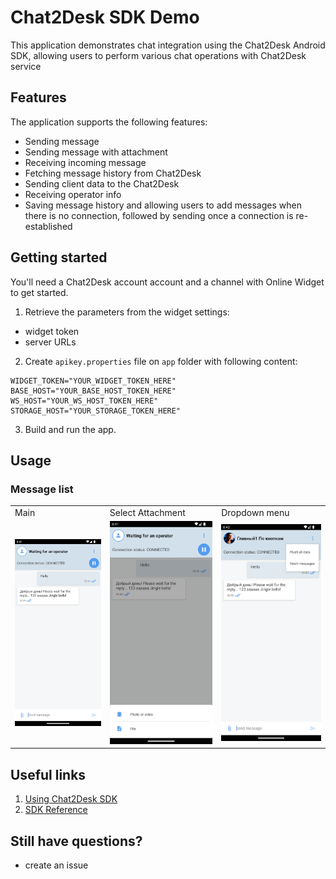 
# Chat2Desk SDK Demo

This application demonstrates chat integration using the Chat2Desk Android SDK, allowing users to perform various chat operations with Chat2Desk service

## Features
The application supports the following features:
- Sending message
- Sending message with attachment
- Receiving incoming message
- Fetching message history from Chat2Desk
- Sending client data to the Chat2Desk
- Receiving operator info
- Saving message history and allowing users to add messages when there is no connection, followed by sending once a connection is re-established

## Getting started

You'll need a Chat2Desk account account and a channel with Online Widget to get started.

1. Retrieve the parameters from the widget settings:
- widget token
- server URLs
2. Create `apikey.properties` file on `app` folder with following content:
````
WIDGET_TOKEN="YOUR_WIDGET_TOKEN_HERE"  
BASE_HOST="YOUR_BASE_HOST_TOKEN_HERE"  
WS_HOST="YOUR_WS_HOST_TOKEN_HERE"  
STORAGE_HOST="YOUR_STORAGE_TOKEN_HERE"
````
3. Build and run the app.

## Usage

###  Message list
<table>
<tr>
<td>Main</td>
<td>Select Attachment</td>
<td>Dropdown menu</td>
</tr>
<tr>
<td><img src="./screenshots/main.png" width=300></td>
<td><img src="./screenshots/select_attachment.png" width=300></td>
<td><img src="./screenshots/actions.png" width=300></td>
</tr>
</table>

## Useful links
1. [Using Chat2Desk SDK](https://chat2desk.atlassian.net/wiki/external/453247004/ZTdmYjQ3YzQ0MDFkNGU4MjhlOGIzZjlmYjQ1MmViYjE?atlOrigin=eyJpIjoiOTk2ZjdlOTdiNjg3NDY4YTk2YWU0NDg3MGVhNWI5MjIiLCJwIjoiYyJ9)
2. [SDK Reference](https://sdk.chat2desk.com)

## Still have questions?
- create an issue
